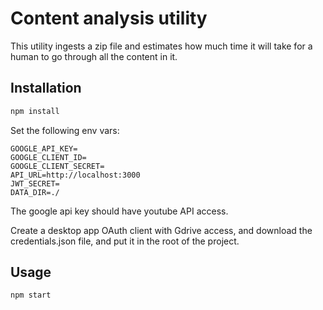 # Content analysis utility

This utility ingests a zip file and estimates how much time it will take for a human to go through all the content in it.

## Installation

```bash
npm install
```

Set the following env vars:
```
GOOGLE_API_KEY=
GOOGLE_CLIENT_ID=
GOOGLE_CLIENT_SECRET=
API_URL=http://localhost:3000
JWT_SECRET=
DATA_DIR=./
```

The google api key should have youtube API access.

Create a desktop app OAuth client with Gdrive access, and download the credentials.json file, and put it in the root of the project.


## Usage

```bash
npm start
```


